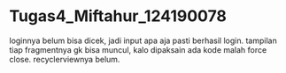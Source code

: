 # Tugas4_Miftahur_124190078
loginnya belum bisa dicek, jadi input apa aja pasti berhasil login.
tampilan tiap fragmentnya gk bisa muncul, kalo dipaksain ada kode malah force close. 
recyclerviewnya belum.
